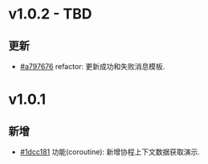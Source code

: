 # v1.0.2 - TBD

## 更新

- [#a797676](https://github.com/hunzhiwange/framework/commit/a797676013be725da603e012fcb35fe229ec48d3) refactor: 更新成功和失败消息模板.

# v1.0.1

## 新增

- [#1dcc181](https://github.com/hunzhiwange/queryphp/commit/1dcc1814955bf42f3bb2d0906bd02fbef496d34b) 功能(coroutine): 新增协程上下文数据获取演示.
